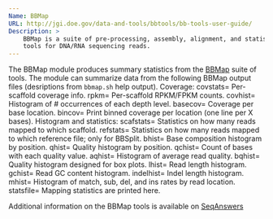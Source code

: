 ```yaml
---
Name: BBMap
URL: http://jgi.doe.gov/data-and-tools/bbtools/bb-tools-user-guide/
Description: >
	BBMap is a suite of pre-processing, assembly, alignment, and statistics
	tools for DNA/RNA sequencing reads.
---
```


The BBMap module produces summary statistics from the 
[BBMap](http://jgi.doe.gov/data-and-tools/bbtools/bb-tools-user-guide/) suite of tools. 
The module can summarize data from the following BBMap output files
(desriptions from `bbmap.sh` help output).
Coverage:
    covstats=<file>     Per-scaffold coverage info.
    rpkm=<file>         Per-scaffold RPKM/FPKM counts.
    covhist=<file>      Histogram of # occurrences of each depth level.
    basecov=<file>      Coverage per base location.
    bincov=<file>       Print binned coverage per location (one line per X bases).
Histogram and statistics:
    scafstats=<file>    Statistics on how many reads mapped to which scaffold.
    refstats=<file>     Statistics on how many reads mapped to which reference
                        file; only for BBSplit.
    bhist=<file>        Base composition histogram by position.
    qhist=<file>        Quality histogram by position.
    qchist=<file>       Count of bases with each quality value.
    aqhist=<file>       Histogram of average read quality.
    bqhist=<file>       Quality histogram designed for box plots.
    lhist=<file>        Read length histogram.
    gchist=<file>       Read GC content histogram.
    indelhist=<file>    Indel length histogram.
    mhist=<file>        Histogram of match, sub, del, and ins rates by
                        read location.
    statsfile=<file>    Mapping statistics are printed here.

Additional information on the BBMap tools is available on 
[SeqAnswers](http://seqanswers.com/forums/showthread.php?t=41057)
